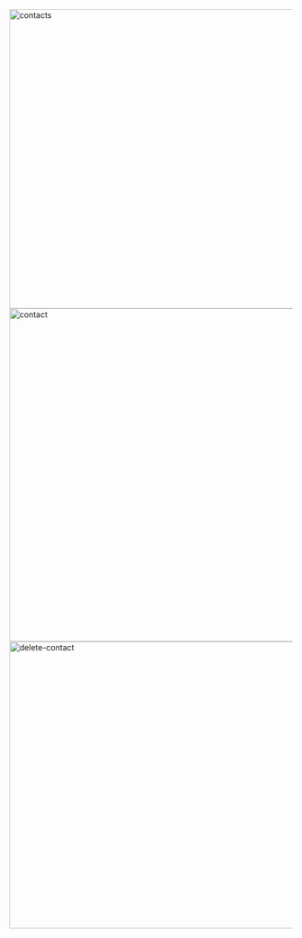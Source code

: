<img width="533" alt="contacts" src="https://user-images.githubusercontent.com/81653875/133427686-ca39d328-5a87-4b02-8724-2405f46316f9.png">
<img width="593" alt="contact" src="https://user-images.githubusercontent.com/81653875/133427752-a876854d-062b-4658-a9ea-a5a618ab643d.png">
<img width="511" alt="delete-contact" src="https://user-images.githubusercontent.com/81653875/133427854-bed361ba-126a-406b-829b-7ed697a54954.png">
